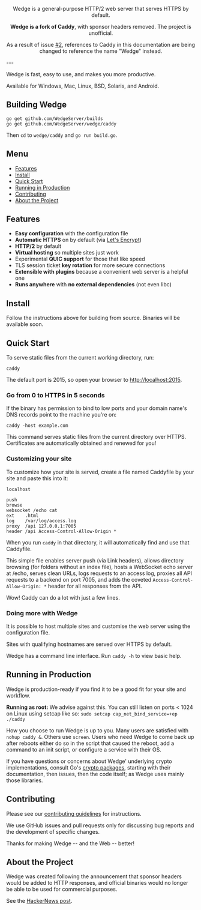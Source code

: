 <p align="center">Wedge is a general-purpose HTTP/2 web server that serves HTTPS by default.</p>
<p align="center"><strong>Wedge is a fork of Caddy</strong>, with sponsor headers removed. The project is unofficial.</p>
<p align="center">As a result of issue <a href="https://github.com/WedgeServer/wedge/issues/2">#2</a>, references to Caddy in this documentation are being changed to reference the name "Wedge" instead.</p>
---

Wedge is fast, easy to use, and makes you more productive.

Available for Windows, Mac, Linux, BSD, Solaris, and Android.

## Building Wedge

```
go get github.com/WedgeServer/builds
go get github.com/WedgeServer/wedge/caddy
```

Then `cd` to `wedge/caddy` and `go run build.go`.

## Menu

- [Features](#features)
- [Install](#install)
- [Quick Start](#quick-start)
- [Running in Production](#running-in-production)
- [Contributing](#contributing)
- [About the Project](#about-the-project)

## Features

- **Easy configuration** with the configuration file
- **Automatic HTTPS** on by default (via [Let's Encrypt](https://letsencrypt.org))
- **HTTP/2** by default
- **Virtual hosting** so multiple sites just work
- Experimental **QUIC support** for those that like speed
- TLS session ticket **key rotation** for more secure connections
- **Extensible with plugins** because a convenient web server is a helpful one
- **Runs anywhere** with **no external dependencies** (not even libc)


## Install

Follow the instructions above for building from source. Binaries will be available soon.

## Quick Start

To serve static files from the current working directory, run:

```
caddy
```

The default port is 2015, so open your browser to [http://localhost:2015](http://localhost:2015).

### Go from 0 to HTTPS in 5 seconds

If the binary has permission to bind to low ports and your domain name's DNS records point to the machine you're on:

```
caddy -host example.com
```

This command serves static files from the current directory over HTTPS. Certificates are automatically obtained and renewed for you!

### Customizing your site

To customize how your site is served, create a file named Caddyfile by your site and paste this into it:

```plain
localhost

push
browse
websocket /echo cat
ext    .html
log    /var/log/access.log
proxy  /api 127.0.0.1:7005
header /api Access-Control-Allow-Origin *
```

When you run `caddy` in that directory, it will automatically find and use that Caddyfile.

This simple file enables server push (via Link headers), allows directory browsing (for folders without an index file), hosts a WebSocket echo server at /echo, serves clean URLs, logs requests to an access log, proxies all API requests to a backend on port 7005, and adds the coveted  `Access-Control-Allow-Origin: *` header for all responses from the API.

Wow! Caddy can do a lot with just a few lines.

### Doing more with Wedge 

It is possible to host multiple sites and customise the web server using the configuration file.

Sites with qualifying hostnames are served over HTTPS by default.

Wedge has a command line interface. Run `caddy -h` to view basic help.

## Running in Production

Wedge is production-ready if you find it to be a good fit for your site and workflow.

**Running as root:** We advise against this. You can still listen on ports < 1024 on Linux using setcap like so: `sudo setcap cap_net_bind_service=+ep ./caddy`

How you choose to run Wedge is up to you. Many users are satisfied with `nohup caddy &`. Others use `screen`. Users who need Wedge to come back up after reboots either do so in the script that caused the reboot, add a command to an init script, or configure a service with their OS.

If you have questions or concerns about Wedge' underlying crypto implementations, consult Go's [crypto packages](https://golang.org/pkg/crypto), starting with their documentation, then issues, then the code itself; as Wedge uses mainly those libraries.


## Contributing


Please see our [contributing guidelines](https://github.com/WedgeServer/wedge/blob/master/.github/CONTRIBUTING.md) for instructions.
 
We use GitHub issues and pull requests only for discussing bug reports and the development of specific changes.

Thanks for making Wedge -- and the Web -- better!


## About the Project

Wedge was created following the announcement that sponsor headers would be added to HTTP responses, and official binaries would no longer be able to be used for commercial purposes.

See the [HackerNews post](https://news.ycombinator.com/item?id=15237923).

